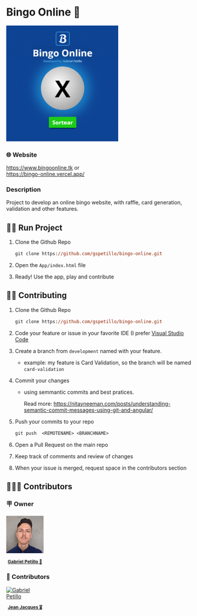 # Bingo Online 🔢

<a href="https://www.bingoonline.tk"><img src="App/assets/home-print.png" alt="Bingo Online Website" width="300px"/></a>

### 🌐 Website
<a href="https://www.bingoonline.tk">https://www.bingoonline.tk</a> or<br>
<a href="https://bingo-online.vercel.app/">https://bingo-online.vercel.app/</a>

### Description

Project to develop an online bingo website, with raffle, card generation, validation and other features.

## 🏃🏻 Run Project 

1. Clone the Github Repo

    ```ps
    git clone https://github.com/gspetillo/bingo-online.git
    ```

2. Open the `App/index.html` file

3. Ready! Use the app, play and contribute

## 🤝🏻 Contributing

1. Clone the Github Repo

    ```ps
    git clone https://github.com/gspetillo/bingo-online.git
    ```

2. Code your feature or issue in your favorite IDE (I prefer [Visual Studio Code](https://code.visualstudio.com/)

3. Create a branch from `development` named with your feature.
    - example: my feature is Card Validation, so the branch will be named `card-validation`

3. Commit your changes
    - using semmantic commits and best pratices.
        
        Read more: https://nitayneeman.com/posts/understanding-semantic-commit-messages-using-git-and-angular/

4. Push your commits to your repo
    
    ```ps
    git push  <REMOTENAME> <BRANCHNAME>
    ```

5. Open a Pull Request on the main repo

6. Keep track of comments and review of changes

7. When your issue is merged, request space in the contributors section

## 🧑🏻‍💻 Contributors

### 🪧 Owner

<div style="width: 100px"><a href="https://www.linkedin.com/in/gabrielpetillo/"><img src="https://github.com/gspetillo/gspetillo/raw/master/foto_GabrielPetillo_Linkedin.jpg" alt="Gabriel Petillo" width="100px"/><p style="text-align: center; font-size: 12px; font-weight: bold">Gabriel Petillo 👑</p></a></div>

### 💯 Contributors

<div style="width: 100px"><a href="https://www.linkedin.com/in/jjean-jacques10/"><img src="https://avatars.githubusercontent.com/u/32225403?v=4" alt="Gabriel Petillo" width="100px"/><p style="text-align: center; 
font-size: 12px; font-weight: bold">Jean Jacques 🎖️</p></a></div>
